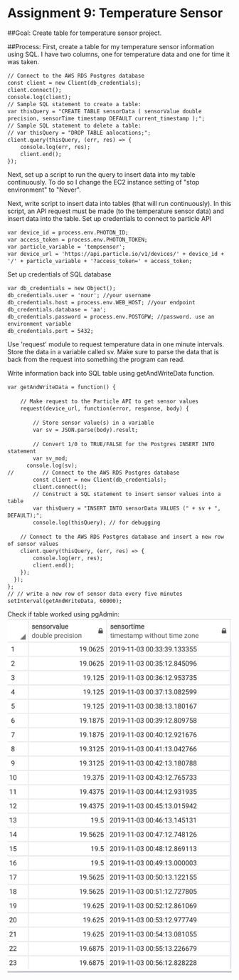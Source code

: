 # Assignment 9: Temperature Sensor

##Goal: 
Create table for temperature sensor project.

##Process:
First, create a table for my temperature sensor information using SQL. I have two columns, one for temperature data and one for time it was taken. 

    // Connect to the AWS RDS Postgres database
    const client = new Client(db_credentials);
    client.connect();
    console.log(client);
    // Sample SQL statement to create a table: 
    var thisQuery = "CREATE TABLE sensorData ( sensorValue double precision, sensorTime timestamp DEFAULT current_timestamp );";
    // Sample SQL statement to delete a table:
    // var thisQuery = "DROP TABLE aalocations;"; 
    client.query(thisQuery, (err, res) => {
        console.log(err, res);
        client.end();
    });
    
Next, set up a script to run the query to insert data into my table continuously. To do so I change the EC2 instance setting of "stop environment" to "Never".

Next, write script to insert data into tables (that will run continuously). In this script, an API request must be made (to the temperature sensor data) and insert data into the table. 
Set up credentials to connect to particle API

    var device_id = process.env.PHOTON_ID;
    var access_token = process.env.PHOTON_TOKEN;
    var particle_variable = 'tempsensor';
    var device_url = 'https://api.particle.io/v1/devices/' + device_id + '/' + particle_variable + '?access_token=' + access_token;

Set up credentials of SQL database

    var db_credentials = new Object();
    db_credentials.user = 'nour'; //your username
    db_credentials.host = process.env.WEB_HOST; //your endpoint
    db_credentials.database = 'aa';
    db_credentials.password = process.env.POSTGPW; //password. use an environment variable 
    db_credentials.port = 5432; 

Use 'request' module to request temperature data in one minute intervals. Store the data in a variable called sv. Make sure to parse the data that is back from the request into something the program can read.

Write information back into SQL table using getAndWriteData function.

    var getAndWriteData = function() {
        
        // Make request to the Particle API to get sensor values
        request(device_url, function(error, response, body) {
            
            // Store sensor value(s) in a variable
            var sv = JSON.parse(body).result;
            
            // Convert 1/0 to TRUE/FALSE for the Postgres INSERT INTO statement
            var sv_mod; 
          console.log(sv); 
    //         // Connect to the AWS RDS Postgres database
            const client = new Client(db_credentials);
            client.connect();
            // Construct a SQL statement to insert sensor values into a table
            var thisQuery = "INSERT INTO sensorData VALUES (" + sv + ", DEFAULT);";
            console.log(thisQuery); // for debugging

        // Connect to the AWS RDS Postgres database and insert a new row of sensor values
        client.query(thisQuery, (err, res) => {
            console.log(err, res);
            client.end();
        });
      });
    };
    // // write a new row of sensor data every five minutes
    setInterval(getAndWriteData, 60000);

Check if table worked using pgAdmin: 
![table for tempdata](https://github.com/nourzein/Data_Structures/blob/master/week09/table_tempData.png)
